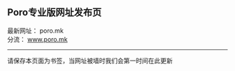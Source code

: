   Poro专业版网址发布页
  -----------------------
  最新网址： poro.mk<br>
  分流： www.poro.mk

---------------------
请保存本页面为书签，当网址被墙时我们会第一时间在此更新
